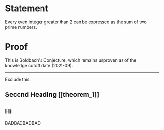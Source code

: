 # Statement
Every even integer greater than 2 can be expressed as the sum of two prime numbers.

# Proof
This is Goldbach's Conjecture, which remains unproven as of the knowledge cutoff date (2021-09).
***
Exclude this.
## Second Heading [[theorem_1]]
Hi
---
BADBADBADBAD